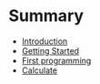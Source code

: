 # Summary

- [Introduction](./chapter_1.md)
- [Getting Started](./chapter_2.md)
- [First programming](./chapter_3.md)
- [Calculate](./chapter_4.md)